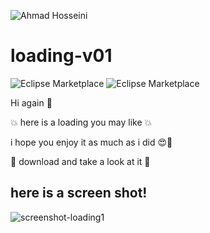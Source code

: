 ![Ahmad Hosseini](https://user-images.githubusercontent.com/100770443/206578558-ebadc250-f63e-4e3a-a2f2-1e11d1dc5cdd.jpg)
# loading-v01
 <img alt="Eclipse Marketplace" src="https://img.shields.io/badge/created-December%202022-brightgreen">  <img alt="Eclipse Marketplace" src="https://img.shields.io/badge/rating-3.75%2F5-green"> 

Hi again 👋
<p>💥 here is a loading you may like 💥</p>
<p>i hope you enjoy it as much as i did 😍💖</p>
<p>📃 download and take a look at it 📃</p>

## here is a screen shot!

![screenshot-loading1](https://user-images.githubusercontent.com/100770443/206575051-a61a3ac5-7ec8-4fba-be1e-e2e68cc9f5a4.jpg)

